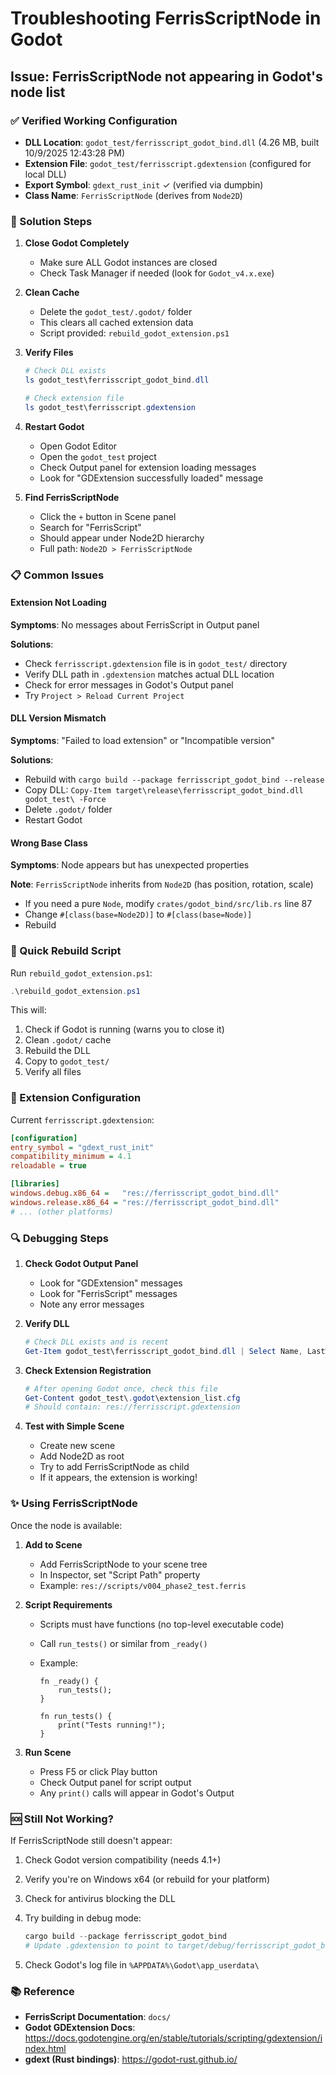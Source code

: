 # Troubleshooting FerrisScriptNode in Godot

## Issue: FerrisScriptNode not appearing in Godot's node list

### ✅ Verified Working Configuration

- **DLL Location**: `godot_test/ferrisscript_godot_bind.dll` (4.26 MB, built 10/9/2025 12:43:28 PM)
- **Extension File**: `godot_test/ferrisscript.gdextension` (configured for local DLL)
- **Export Symbol**: `gdext_rust_init` ✓ (verified via dumpbin)
- **Class Name**: `FerrisScriptNode` (derives from `Node2D`)

### 🔧 Solution Steps

1. **Close Godot Completely**
   - Make sure ALL Godot instances are closed
   - Check Task Manager if needed (look for `Godot_v4.x.exe`)

2. **Clean Cache**
   - Delete the `godot_test/.godot/` folder
   - This clears all cached extension data
   - Script provided: `rebuild_godot_extension.ps1`

3. **Verify Files**

   ```powershell
   # Check DLL exists
   ls godot_test\ferrisscript_godot_bind.dll
   
   # Check extension file
   ls godot_test\ferrisscript.gdextension
   ```

4. **Restart Godot**
   - Open Godot Editor
   - Open the `godot_test` project
   - Check Output panel for extension loading messages
   - Look for "GDExtension successfully loaded" message

5. **Find FerrisScriptNode**
   - Click the `+` button in Scene panel
   - Search for "FerrisScript"
   - Should appear under Node2D hierarchy
   - Full path: `Node2D > FerrisScriptNode`

### 📋 Common Issues

#### Extension Not Loading

**Symptoms**: No messages about FerrisScript in Output panel

**Solutions**:

- Check `ferrisscript.gdextension` file is in `godot_test/` directory
- Verify DLL path in `.gdextension` matches actual DLL location
- Check for error messages in Godot's Output panel
- Try `Project > Reload Current Project`

#### DLL Version Mismatch

**Symptoms**: "Failed to load extension" or "Incompatible version"

**Solutions**:

- Rebuild with `cargo build --package ferrisscript_godot_bind --release`
- Copy DLL: `Copy-Item target\release\ferrisscript_godot_bind.dll godot_test\ -Force`
- Delete `.godot/` folder
- Restart Godot

#### Wrong Base Class

**Symptoms**: Node appears but has unexpected properties

**Note**: `FerrisScriptNode` inherits from `Node2D` (has position, rotation, scale)

- If you need a pure `Node`, modify `crates/godot_bind/src/lib.rs` line 87
- Change `#[class(base=Node2D)]` to `#[class(base=Node)]`
- Rebuild

### 🚀 Quick Rebuild Script

Run `rebuild_godot_extension.ps1`:

```powershell
.\rebuild_godot_extension.ps1
```

This will:

1. Check if Godot is running (warns you to close it)
2. Clean `.godot/` cache
3. Rebuild the DLL
4. Copy to `godot_test/`
5. Verify all files

### 📝 Extension Configuration

Current `ferrisscript.gdextension`:

```ini
[configuration]
entry_symbol = "gdext_rust_init"
compatibility_minimum = 4.1
reloadable = true

[libraries]
windows.debug.x86_64 =   "res://ferrisscript_godot_bind.dll"
windows.release.x86_64 = "res://ferrisscript_godot_bind.dll"
# ... (other platforms)
```

### 🔍 Debugging Steps

1. **Check Godot Output Panel**
   - Look for "GDExtension" messages
   - Look for "FerrisScript" messages
   - Note any error messages

2. **Verify DLL**

   ```powershell
   # Check DLL exists and is recent
   Get-Item godot_test\ferrisscript_godot_bind.dll | Select Name, LastWriteTime, Length
   ```

3. **Check Extension Registration**

   ```powershell
   # After opening Godot once, check this file
   Get-Content godot_test\.godot\extension_list.cfg
   # Should contain: res://ferrisscript.gdextension
   ```

4. **Test with Simple Scene**
   - Create new scene
   - Add Node2D as root
   - Try to add FerrisScriptNode as child
   - If it appears, the extension is working!

### ✨ Using FerrisScriptNode

Once the node is available:

1. **Add to Scene**
   - Add FerrisScriptNode to your scene tree
   - In Inspector, set "Script Path" property
   - Example: `res://scripts/v004_phase2_test.ferris`

2. **Script Requirements**
   - Scripts must have functions (no top-level executable code)
   - Call `run_tests()` or similar from `_ready()`
   - Example:

     ```ferris
     fn _ready() {
         run_tests();
     }
     
     fn run_tests() {
         print("Tests running!");
     }
     ```

3. **Run Scene**
   - Press F5 or click Play button
   - Check Output panel for script output
   - Any `print()` calls will appear in Godot's Output

### 🆘 Still Not Working?

If FerrisScriptNode still doesn't appear:

1. Check Godot version compatibility (needs 4.1+)
2. Verify you're on Windows x64 (or rebuild for your platform)
3. Check for antivirus blocking the DLL
4. Try building in debug mode:

   ```powershell
   cargo build --package ferrisscript_godot_bind
   # Update .gdextension to point to target/debug/ferrisscript_godot_bind.dll
   ```

5. Check Godot's log file in `%APPDATA%\Godot\app_userdata\`

### 📚 Reference

- **FerrisScript Documentation**: `docs/`
- **Godot GDExtension Docs**: https://docs.godotengine.org/en/stable/tutorials/scripting/gdextension/index.html
- **gdext (Rust bindings)**: https://godot-rust.github.io/
